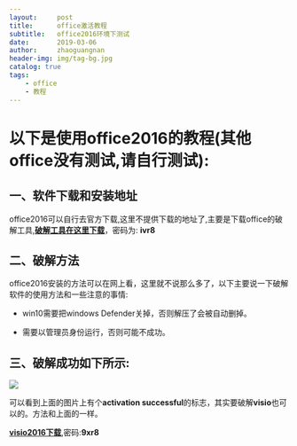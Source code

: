 ```yaml
---
layout:     post
title:      office激活教程
subtitle:   office2016环境下测试
date:       2019-03-06
author:     zhaoguangnan
header-img: img/tag-bg.jpg
catalog: true
tags:
    - office
    - 教程
---
```


# 以下是使用office2016的教程(其他office没有测试,请自行测试):

## 一、软件下载和安装地址

office2016可以自行去官方下载,这里不提供下载的地址了,主要是下载office的破解工具,**[破解工具在这里下载](https://pan.baidu.com/s/1roWgFPXRily2LYLl5_14DA)**，密码为: **ivr8**

## 二、破解方法

office2016安装的方法可以在网上看，这里就不说那么多了，以下主要说一下破解软件的使用方法和一些注意的事情:

* win10需要把windows Defender关掉，否则解压了会被自动删掉。

* 需要以管理员身份运行，否则可能不成功。

## 三、破解成功如下所示:

![](https://raw.githubusercontent.com/zhao-guang-nan/zhao-guang-nan.github.io/master/img/office_success.PNG)

可以看到上面的图片上有个**activation successful**的标志，其实要破解**visio**也可以的。方法和上面的一样。

**[visio2016下载](https://pan.baidu.com/s/1x-ep6zsaxq-lFC6QmTJfIQ)**,密码:**9xr8**